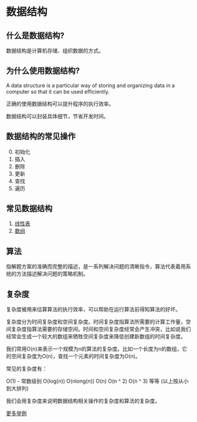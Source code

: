 # 数据结构

## 什么是数据结构?

数据结构是计算机存储、组织数据的方式。

## 为什么使用数据结构?

A data structure is a particular way of storing and organizing data in a computer so that it can be used efficiently.

正确的使用数据结构可以提升程序的执行效率。

数据结构可以封装具体细节，节省开发时间。

## 数据结构的常见操作

0. 初始化
1. 插入
2. 删除
3. 更新
4. 查找
5. 遍历

## 常见数据结构

1. [线性表](./sequence.md)
1. [数组](./array.md)

## 算法

指解题方案的准确而完整的描述，是一系列解决问题的清晰指令，算法代表着用系统的方法描述解决问题的策略机制。

## 复杂度

复杂度被用来估算算法的执行效率，可以帮助在运行算法前得知算法的好坏。

复杂度分为时间复杂度和空间复杂度。时间复杂度指算法所需要的计算工作量，空间复杂度指算法需要的存储空间。时间和空间复杂度经常会产生冲突，比如说我们经常会生成一个较大的数组来牺牲空间复杂度来降低创建新数组的时间复杂度。

我们常用O(n)来表示一个规模为n的算法的复杂度。比如一个长度为n的数组，它的空间复杂度为O(n)，查找一个元素的时间复杂度为O(n)。

常见的复杂度有：

O(1) - 常数级别
O(log(n))
O(nlong(n))
O(n)
O(n ^ 2)
O(n ^ 3)
等等 (以上按从小到大排列)

我们会用复杂度来说明数据结构相关操作的复杂度和算法的复杂度。

[更多举例](https://www.jianshu.com/p/f4cca5ce055a)